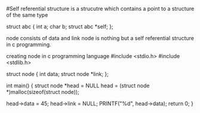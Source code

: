#Self referential structure is a strucutre which contains a point to a structure of the same type

struct abc
{
int a;
char b;
struct abc *self;
};

node consists of data and link
node is nothing but a self referential structure in c programming.

creating node in c programming language
#include <stdio.h>
#include <stdlib.h>

struct node
{
int data;
struct node *link;
};

int main()
{
struct node *head = NULL
head = (struct node *)malloc(sizeof(struct node));

head->data = 45;
head->link = NULL;
	PRINTF("%d", head->data);
return 0;
}

